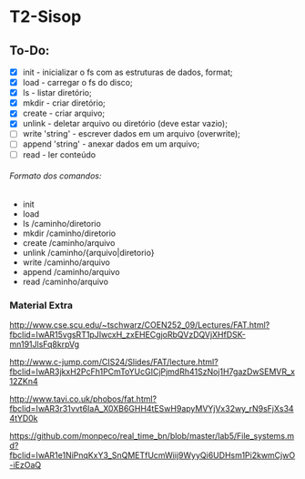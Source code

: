 # T2-Sisop 

## To-Do:
 - [x] init - inicializar o fs com as estruturas de dados, format;
 - [x] load - carregar o fs do disco;
 - [x] ls - listar diretório;
 - [x] mkdir - criar diretório;
 - [x] create - criar arquivo;
 - [x] unlink - deletar arquivo ou diretório (deve estar vazio);
 - [ ] write 'string' - escrever dados em um arquivo (overwrite);
 - [ ] append 'string' - anexar dados em um arquivo;
 - [ ] read - ler conteúdo
 
###### Formato dos comandos:
* init
* load
* ls        /caminho/diretorio 
* mkdir     /caminho/diretorio
* create    /caminho/arquivo
* unlink    /caminho/{arquivo|diretorio}
* write     /caminho/arquivo
* append    /caminho/arquivo
* read      /caminho/arquivo



### Material Extra
http://www.cse.scu.edu/~tschwarz/COEN252_09/Lectures/FAT.html?fbclid=IwAR15vgsRT1pJIwcxH_zxEHECgjoRbQVzDQVjXHfDSK-mn191JlsFq8krpVg

http://www.c-jump.com/CIS24/Slides/FAT/lecture.html?fbclid=IwAR3jkxH2PcFh1PCmToYUcGICjPjmdRh41SzNoj1H7gazDwSEMVR_x12ZKn4

http://www.tavi.co.uk/phobos/fat.html?fbclid=IwAR3r31vvt6IaA_X0XB6GHH4tESwH9apyMVYjVx32wy_rN9sFjXs344tYD0k

https://github.com/monpeco/real_time_bn/blob/master/lab5/File_systems.md?fbclid=IwAR1e1NiPnqKxY3_SnQMETfUcmWiij9WyyQi6UDHsm1Pi2kwmCjwO-iEzOaQ
